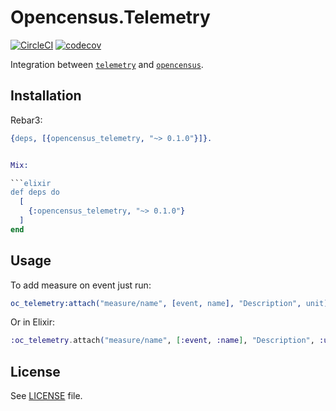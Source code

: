 # Opencensus.Telemetry

[![CircleCI](https://circleci.com/gh/opencensus-beam/opencensus_telemetry.svg?style=svg)](https://circleci.com/gh/opencensus-beam/opencensus_telemetry)
[![codecov](https://codecov.io/gh/opencensus-beam/opencensus_telemetry/branch/master/graph/badge.svg)](https://codecov.io/gh/opencensus-beam/opencensus_telemetry)

Integration between [`telemetry`][telemetry] and [`opencensus`][oc].

## Installation

Rebar3:

```erlang
{deps, [{opencensus_telemetry, "~> 0.1.0"}]}.


Mix:

```elixir
def deps do
  [
    {:opencensus_telemetry, "~> 0.1.0"}
  ]
end
```

## Usage

To add measure on event just run:

```erlang
oc_telemetry:attach("measure/name", [event, name], "Description", unit).
```

Or in Elixir:

```elixir
:oc_telemetry.attach("measure/name", [:event, :name], "Description", :unit)
```

## License

See [LICENSE](LICENSE) file.

[telemetry]: https://github.com/beam-telemetry/telemetry
[oc]: https://github.com/census-instrumentation/opencensus-erlang
